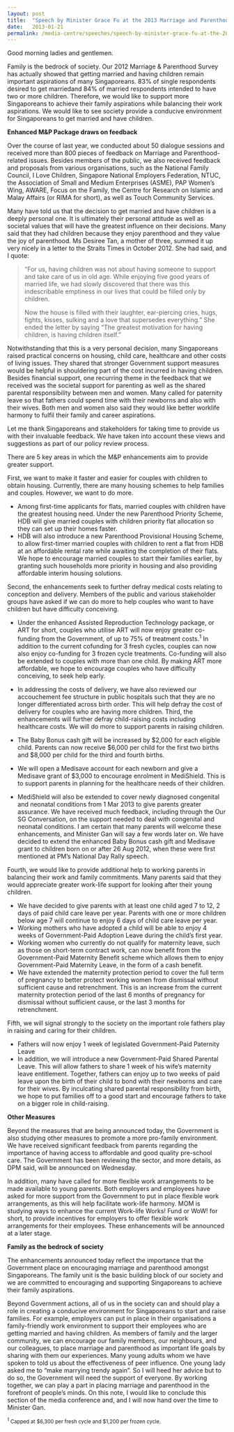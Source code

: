 ```yaml
---
layout: post
title:  "Speech by Minister Grace Fu at the 2013 Marriage and Parenthood Package Press Conference"
date:   2013-01-21
permalink: /media-centre/speeches/speech-by-minister-grace-fu-at-the-2013-marriage-and-parenthood-package-press-conference/
---
```


Good morning ladies and gentlemen.

Family is the bedrock of society. Our 2012 Marriage & Parenthood Survey has actually showed that getting married and having children remain important aspirations of many Singaporeans. 83% of single respondents desired to get marriedand 84% of married respondents intended to have two or more children. Therefore, we would like to support more Singaporeans to achieve their family aspirations while balancing their work aspirations. We would like to see society provide a conducive environment for Singaporeans to get married and have children.

**Enhanced M&P Package draws on feedback**

Over the course of last year, we conducted about 50 dialogue sessions and received more than 800 pieces of feedback on Marriage and Parenthood-related issues. Besides members of the public, we also received feedback and proposals from various organisations, such as the National Family Council, I Love Children, Singapore National Employers Federation, NTUC, the Association of Small and Medium Enterprises (ASME), PAP Women’s Wing, AWARE, Focus on the Family, the Centre for Research on Islamic and Malay Affairs (or RIMA for short), as well as Touch Community Services.

Many have told us that the decision to get married and have children is a deeply personal one. It is ultimately their personal attitude as well as societal values that will have the greatest influence on their decisions. Many said that they had children because they enjoy parenthood and they value the joy of parenthood. Ms Desiree Tan, a mother of three, summed it up very nicely in a letter to the Straits Times in October 2012. She had said, and I quote:

> “For us, having children was not about having someone to support and take care of us in old age. While enjoying five good years of married life, we had slowly discovered that there was this indescribable emptiness in our lives that could be filled only by children.
>
> Now the house is filled with their laughter, ear-piercing cries, hugs, fights, kisses, sulking and a love that supersedes everything.” She ended the letter by saying “The greatest motivation for having children, is having children itself.”

Notwithstanding that this is a very personal decision, many Singaporeans raised practical concerns on housing, child care, healthcare and other costs of living issues. They shared that stronger Government support measures would be helpful in shouldering part of the cost incurred in having children. Besides financial support, one recurring theme in the feedback that we received was the societal support for parenting as well as the shared parental responsibility between men and women. Many called for paternity leave so that fathers could spend time with their newborns and also with their wives. Both men and women also said they would like better worklife harmony to fulfil their family and career aspirations.

Let me thank Singaporeans and stakeholders for taking time to provide us with their invaluable feedback. We have taken into account these views and suggestions as part of our policy review process.

There are 5 key areas in which the M&P enhancements aim to provide greater support.

First, we want to make it faster and easier for couples with children to obtain housing. Currently, there are many housing schemes to help families and couples. However, we want to do more.

* Among first-time applicants for flats, married couples with children have the greatest housing need. Under the new Parenthood Priority Scheme, HDB will give married couples with children priority flat allocation so they can set up their homes faster. 
* HDB will also introduce a new Parenthood Provisional Housing Scheme, to allow first-timer married couples with children to rent a flat from HDB at an affordable rental rate while awaiting the completion of their flats.
We hope to encourage married couples to start their families earlier, by granting such households more priority in housing and also providing affordable interim housing solutions.

Second, the enhancements seek to further defray medical costs relating to conception and delivery. Members of the public and various stakeholder groups have asked if we can do more to help couples who want to have children but have difficulty conceiving.

* Under the enhanced Assisted Reproduction Technology package, or ART for short, couples who utilise ART will now enjoy greater co-funding from the Government, of up to 75% of treatment costs.<sup>1</sup> In addition to the current cofunding for 3 fresh cycles, couples can now also enjoy co-funding for 3 frozen cycle treatments. Co-funding will also be extended to couples with more than one child. By making ART more affordable, we hope to encourage couples who have difficulty conceiving, to seek help early.
* In addressing the costs of delivery, we have also reviewed our accouchement fee structure in public hospitals such that they are no longer differentiated across birth order. This will help defray the cost of delivery for couples who are having more children.
Third, the enhancements will further defray child-raising costs including healthcare costs. We will do more to support parents in raising children.

* The Baby Bonus cash gift will be increased by $2,000 for each eligible child. Parents can now receive $6,000 per child for the first two births and $8,000 per child for the third and fourth births.
* We will open a Medisave account for each newborn and give a Medisave grant of $3,000 to encourage enrolment in MediShield. This is to support parents in planning for the healthcare needs of their children.
* MediShield will also be extended to cover newly diagnosed congenital and neonatal conditions from 1 Mar 2013 to give parents greater assurance. We have received much feedback, including through the Our SG Conversation, on the support needed to deal with congenital and neonatal conditions. I am certain that many parents will welcome these enhancements, and Minister Gan will say a few words later on.
We have decided to extend the enhanced Baby Bonus cash gift and Medisave grant to children born on or after 26 Aug 2012, when these were first mentioned at PM’s National Day Rally speech.

Fourth, we would like to provide additional help to working parents in balancing their work and family commitments. Many parents said that they would appreciate greater work-life support for looking after their young children.

* We have decided to give parents with at least one child aged 7 to 12, 2 days of paid child care leave per year. Parents with one or more children below age 7 will continue to enjoy 6 days of child care leave per year.
* Working mothers who have adopted a child will be able to enjoy 4 weeks of Government-Paid Adoption Leave during the child’s first year. 
* Working women who currently do not qualify for maternity leave, such as those on short-term contract work, can now benefit from the Government-Paid Maternity Benefit scheme which allows them to enjoy Government-Paid Maternity Leave, in the form of a cash benefit.
* We have extended the maternity protection period to cover the full term of pregnancy to better protect working women from dismissal without sufficient cause and retrenchment. This is an increase from the current maternity protection period of the last 6 months of pregnancy for dismissal without sufficient cause, or the last 3 months for retrenchment.  

Fifth, we will signal strongly to the society on the important role fathers play in raising and caring for their children.

* Fathers will now enjoy 1 week of legislated Government-Paid Paternity Leave
* In addition, we will introduce a new Government-Paid Shared Parental Leave. This will allow fathers to share 1 week of his wife’s maternity leave entitlement. Together, fathers can enjoy up to two weeks of paid leave upon the birth of their child to bond with their newborns and care for their wives. By inculcating shared parental responsibility from birth, we hope to put families off to a good start and encourage fathers to take on a bigger role in child-raising.  

**Other Measures**

Beyond the measures that are being announced today, the Government is also studying other measures to promote a more pro-family environment. We have received significant feedback from parents regarding the importance of having access to affordable and good quality pre-school care. The Government has been reviewing the sector, and more details, as DPM said, will be announced on Wednesday.

In addition, many have called for more flexible work arrangements to be made available to young parents. Both employers and employees have asked for more support from the Government to put in place flexible work arrangements, as this will help facilitate work-life harmony. MOM is studying ways to enhance the current Work-life Works! Fund or WoW! for short, to provide incentives for employers to offer flexible work arrangements for their employees. These enhancements will be announced at a later stage.

**Family as the bedrock of society**

The enhancements announced today reflect the importance that the Government place on encouraging marriage and parenthood amongst Singaporeans. The family unit is the basic building block of our society and we are committed to encouraging and supporting Singaporeans to achieve their family aspirations.

Beyond Government actions, all of us in the society can and should play a role in creating a conducive environment for Singaporeans to start and raise families. For example, employers can put in place in their organisations a family-friendly work environment to support their employees who are getting married and having children. As members of family and the larger community, we can encourage our family members, our neighbours, and our colleagues, to place marriage and parenthood as important life goals by sharing with them our experiences. Many young adults whom we have spoken to told us about the effectiveness of peer influence. One young lady asked me to “make marrying trendy again”. So I will heed her advice but to do so, the Government will need the support of everyone. By working together, we can play a part in placing marriage and parenthood in the forefront of people’s minds. On this note, I would like to conclude this section of the media conference and, and I will now hand over the time to Minister Gan.

<sub><sup>1</sup> Capped at $6,300 per fresh cycle and $1,200 per frozen cycle.</sub>

